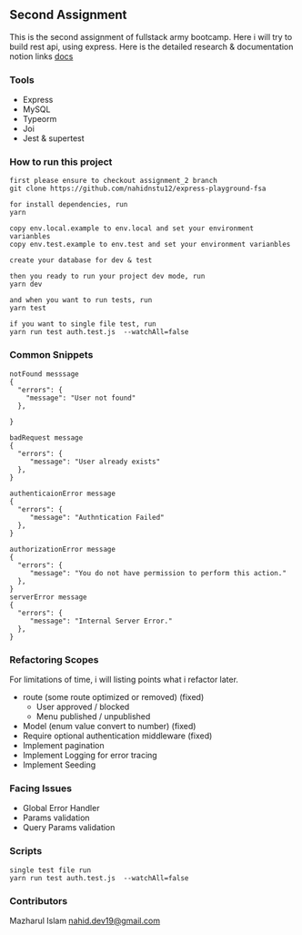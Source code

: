 ## Second Assignment
This is the second assignment of fullstack army bootcamp. Here i will try to build rest api, using express.
Here is the detailed research & documentation notion links
[docs](https://nahid-me.notion.site/Assignment-2-5d1077aba9ec40c0b7090956fd033308)


### Tools
- Express
- MySQL
- Typeorm
- Joi
- Jest & supertest

### How to run this project
```
first please ensure to checkout assignment_2 branch
git clone https://github.com/nahidnstu12/express-playground-fsa

for install dependencies, run 
yarn 

copy env.local.example to env.local and set your environment varianbles
copy env.test.example to env.test and set your environment varianbles

create your database for dev & test

then you ready to run your project dev mode, run
yarn dev

and when you want to run tests, run
yarn test

if you want to single file test, run 
yarn run test auth.test.js  --watchAll=false

```

### Common Snippets
```
notFound messsage
{
  "errors": {
    "message": "User not found"
  },
  
}

badRequest message
{
  "errors": {
     "message": "User already exists"
  },
}

authenticaionError message
{
  "errors": {
     "message": "Authntication Failed"
  },
}

authorizationError message
{
  "errors": {
     "message": "You do not have permission to perform this action."
  },
}
serverError message
{
  "errors": {
     "message": "Internal Server Error."
  },
}
```
### Refactoring Scopes
For limitations of time, i will listing points what i refactor later.
- route (some route optimized or removed) (fixed)
  -  User approved / blocked
  - Menu published / unpublished
- Model (enum value convert to number) (fixed)
- Require optional authentication middleware (fixed)
- Implement pagination
- Implement Logging for error tracing
- Implement Seeding



### Facing Issues
- Global Error Handler
- Params validation
- Query Params validation

### Scripts
```
single test file run
yarn run test auth.test.js  --watchAll=false
```

### Contributors

[//]: # (- Mazharul Islam [Contact by mail]&#40;mailto:nahid.dev19@gmail.com&#41;)
Mazharul Islam [nahid.dev19@gmail.com](mailto:nahid.dev19@gmail.com)